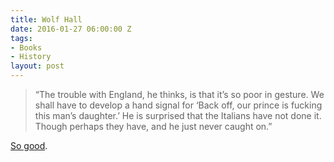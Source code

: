 ```yaml
---
title: Wolf Hall
date: 2016-01-27 06:00:00 Z
tags:
- Books
- History
layout: post
---
```

<blockquote>
  <p>“The trouble with England, he thinks, is that it&#8217;s so poor in gesture. We shall have to develop a hand signal for ‘Back off, our prince is fucking this man&#8217;s daughter.’ He is surprised that the Italians have not done it. Though perhaps they have, and he just never caught on.”</p>
</blockquote>

<p><a href="https://www.goodreads.com/book/show/6101138-wolf-hall">So good</a>.</p>


